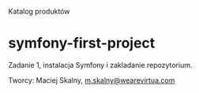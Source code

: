 Katalog produktów

# symfony-first-project
Zadanie 1, instalacja Symfony i zakladanie repozytorium.

Tworcy:
Maciej Skalny, m.skalny@wearevirtua.com

